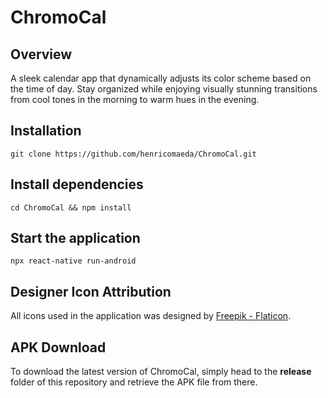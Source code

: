 # ChromoCal

## Overview
A sleek calendar app that dynamically adjusts its color scheme based on the time of day. Stay organized while enjoying visually stunning transitions from cool tones in the morning to warm hues in the evening.

## Installation
	git clone https://github.com/henricomaeda/ChromoCal.git

## Install dependencies
	cd ChromoCal && npm install

## Start the application
	npx react-native run-android

## Designer Icon Attribution
All icons used in the application was designed by [Freepik - Flaticon](https://www.flaticon.com/authors/freepik).

## APK Download
To download the latest version of ChromoCal, simply head to the **release** folder of this repository and retrieve the APK file from there.
